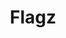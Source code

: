 ---
title: Flagz
layout: redirect
description: A flag streaks game.
reurl: https://flagz.isaacboor.me
---